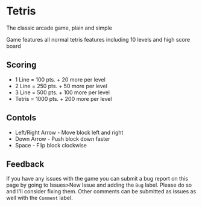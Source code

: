 # Tetris
The classic arcade game, plain and simple

Game features all normal tetris features including 10 levels and high score board

## Scoring
- 1 Line = 100 pts. + 20 more per level
- 2 Line = 250 pts. + 50 more per level
- 3 Line = 500 pts. + 100 more per level
- Tetris = 1000 pts. + 200 more per level

## Contols
- Left/Right Arrow - Move block left and right
- Down Arrow - Push block down faster
- Space - Flip block clockwise

## Feedback
If you have any issues with the game you can submit a bug report on this page by going to Issues>New Issue and adding the `Bug` label. Please do so and I'll consider fixing them. Other comments can be submitted as issues as well with the `Comment` label.
